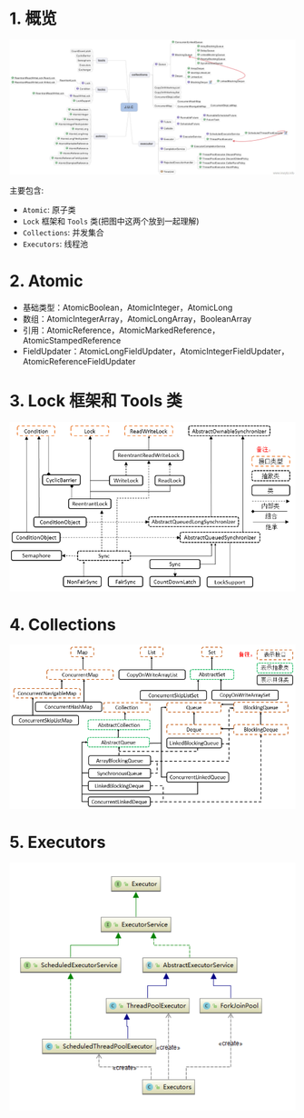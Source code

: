 # 1. 概览

![JUC 概览][overview]

主要包含: 
 - `Atomic`: 原子类
 - `Lock` 框架和 `Tools` 类(把图中这两个放到一起理解)
 - `Collections`: 并发集合
 - `Executors`: 线程池

# 2. Atomic

 - 基础类型：AtomicBoolean，AtomicInteger，AtomicLong
 - 数组：AtomicIntegerArray，AtomicLongArray，BooleanArray
 - 引用：AtomicReference，AtomicMarkedReference，AtomicStampedReference
 - FieldUpdater：AtomicLongFieldUpdater，AtomicIntegerFieldUpdater，AtomicReferenceFieldUpdater

# 3. Lock 框架和 Tools 类

![Lock 和 Tools][lock-tools]

# 4. Collections

![Collections][collections]

# 5. Executors

![Executors][executors]


[overview]: ../../../../res/img/juc-overview.png
[lock-tools]: ../../../../res/img/juc-lock-tools.png
[collections]: ../../../../res/img/juc-collections.png
[executors]: ../../../../res/img/juc-executors.png